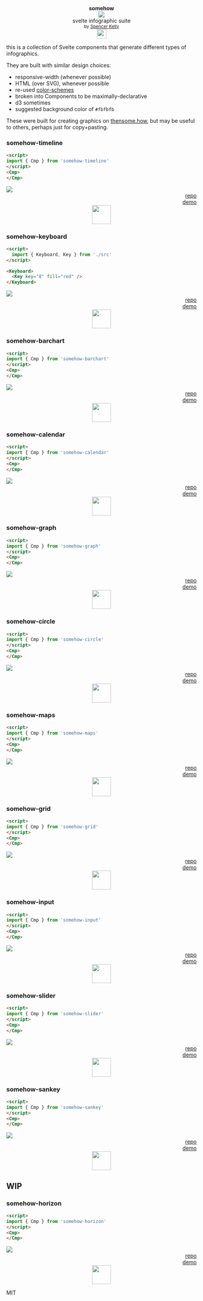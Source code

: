 <div align="center">
  <div><b>somehow</b></div>
  <img src="https://user-images.githubusercontent.com/399657/68222691-6597f180-ffb9-11e9-8a32-a7f38aa8bded.png"/>
  <div>svelte infographic suite</div>
  <div align="center">
    <sub>
      by
      <a href="https://spencermounta.in/">Spencer Kelly</a> 
    </sub>
  </div>
  <img height="25px" src="https://user-images.githubusercontent.com/399657/68221862-17ceb980-ffb8-11e9-87d4-7b30b6488f16.png"/>
</div>



this is a collection of Svelte components that generate different types of infographics.

They are built with similar design choices:
* responsive-width (whenever possible)
* HTML (over SVG), whenever possible
* re-used [color-schemes](https://spencermounta.in/spencer-color/)
* broken into Components to be maximally-declarative
* d3 sometimes
* suggested background color of `#fbfbfb`

These were built for creating graphics on [thensome.how](http://thensome.how/), but may be useful to others, perhaps just for copy+pasting.


### somehow-timeline
```html
<script>
import { Cmp } from 'somehow-timeline'
</script>
<Cmp>
</Cmp>
```
<img src="https://user-images.githubusercontent.com/399657/66760690-9b413300-ee70-11e9-8245-94f590bac34e.png"/>
<div align="right">
  <a href="https://github.com/spencermountain/somehow-timeline">repo</a>
</div>
<div align="right">
  <a href="https://spencermounta.in/somehow-timeline/">demo</a>
</div>
<div align="center">
  <img height="50px" src="https://user-images.githubusercontent.com/399657/68221837-0d142480-ffb8-11e9-9d30-90669f1b897c.png"/>
</div>


### somehow-keyboard
```html
<script>
  import { Keyboard, Key } from './src'
</script>

<Keyboard>
  <Key key="8" fill="red" />
</Keyboard>
```
<img src="https://user-images.githubusercontent.com/399657/92405774-56676000-f104-11ea-8c05-0209b6e09432.png"/>
<div align="right">
  <a href="https://github.com/spencermountain/somehow-barchart">repo</a>
</div>
<div align="right">
  <a href="https://spencermounta.in/somehow-barchart/">demo</a>
</div>
<div align="center">
  <img height="50px" src="https://user-images.githubusercontent.com/399657/68221837-0d142480-ffb8-11e9-9d30-90669f1b897c.png"/>
</div>


### somehow-barchart
```html
<script>
import { Cmp } from 'somehow-barchart'
</script>
<Cmp>
</Cmp>
```
<img src="https://user-images.githubusercontent.com/399657/66760690-9b413300-ee70-11e9-8245-94f590bac34e.png"/>
<div align="right">
  <a href="https://github.com/spencermountain/somehow-barchart">repo</a>
</div>
<div align="right">
  <a href="https://spencermounta.in/somehow-barchart/">demo</a>
</div>
<div align="center">
  <img height="50px" src="https://user-images.githubusercontent.com/399657/68221837-0d142480-ffb8-11e9-9d30-90669f1b897c.png"/>
</div>

### somehow-calendar
```html
<script>
import { Cmp } from 'somehow-calendar'
</script>
<Cmp>
</Cmp>
```
<img src="https://user-images.githubusercontent.com/399657/66760690-9b413300-ee70-11e9-8245-94f590bac34e.png"/>
<div align="right">
  <a href="https://github.com/spencermountain/somehow-calendar">repo</a>
</div>
<div align="right">
  <a href="https://spencermounta.in/somehow-calendar/">demo</a>
</div>
<div align="center">
  <img height="50px" src="https://user-images.githubusercontent.com/399657/68221837-0d142480-ffb8-11e9-9d30-90669f1b897c.png"/>
</div>

### somehow-graph
```html
<script>
import { Cmp } from 'somehow-graph'
</script>
<Cmp>
</Cmp>
```
<img src="https://user-images.githubusercontent.com/399657/66760690-9b413300-ee70-11e9-8245-94f590bac34e.png"/>
<div align="right">
  <a href="https://github.com/spencermountain/somehow-graph">repo</a>
</div>
<div align="right">
  <a href="https://spencermounta.in/somehow-graph/">demo</a>
</div>
<div align="center">
  <img height="50px" src="https://user-images.githubusercontent.com/399657/68221837-0d142480-ffb8-11e9-9d30-90669f1b897c.png"/>
</div>

### somehow-circle
```html
<script>
import { Cmp } from 'somehow-circle'
</script>
<Cmp>
</Cmp>
```
<img src="https://user-images.githubusercontent.com/399657/66760690-9b413300-ee70-11e9-8245-94f590bac34e.png"/>
<div align="right">
  <a href="https://github.com/spencermountain/somehow-circle">repo</a>
</div>
<div align="right">
  <a href="https://spencermounta.in/somehow-circle/">demo</a>
</div>
<div align="center">
  <img height="50px" src="https://user-images.githubusercontent.com/399657/68221837-0d142480-ffb8-11e9-9d30-90669f1b897c.png"/>
</div>

### somehow-maps
```html
<script>
import { Cmp } from 'somehow-maps'
</script>
<Cmp>
</Cmp>
```
<img src="https://user-images.githubusercontent.com/399657/66760690-9b413300-ee70-11e9-8245-94f590bac34e.png"/>
<div align="right">
  <a href="https://github.com/spencermountain/somehow-maps">repo</a>
</div>
<div align="right">
  <a href="https://spencermounta.in/somehow-maps/">demo</a>
</div>
<div align="center">
  <img height="50px" src="https://user-images.githubusercontent.com/399657/68221837-0d142480-ffb8-11e9-9d30-90669f1b897c.png"/>
</div>

### somehow-grid
```html
<script>
import { Cmp } from 'somehow-grid'
</script>
<Cmp>
</Cmp>
```
<img src="https://user-images.githubusercontent.com/399657/66760690-9b413300-ee70-11e9-8245-94f590bac34e.png"/>
<div align="right">
  <a href="https://github.com/spencermountain/somehow-grid">repo</a>
</div>
<div align="right">
  <a href="https://spencermounta.in/somehow-grid/">demo</a>
</div>
<div align="center">
  <img height="50px" src="https://user-images.githubusercontent.com/399657/68221837-0d142480-ffb8-11e9-9d30-90669f1b897c.png"/>
</div>

### somehow-input
```html
<script>
import { Cmp } from 'somehow-input'
</script>
<Cmp>
</Cmp>
```
<img src="https://user-images.githubusercontent.com/399657/66760690-9b413300-ee70-11e9-8245-94f590bac34e.png"/>
<div align="right">
  <a href="https://github.com/spencermountain/somehow-input">repo</a>
</div>
<div align="right">
  <a href="https://spencermounta.in/somehow-input/">demo</a>
</div>
<div align="center">
  <img height="50px" src="https://user-images.githubusercontent.com/399657/68221837-0d142480-ffb8-11e9-9d30-90669f1b897c.png"/>
</div>

### somehow-slider
```html
<script>
import { Cmp } from 'somehow-slider'
</script>
<Cmp>
</Cmp>
```
<img src="https://user-images.githubusercontent.com/399657/66760690-9b413300-ee70-11e9-8245-94f590bac34e.png"/>
<div align="right">
  <a href="https://github.com/spencermountain/somehow-slider">repo</a>
</div>
<div align="right">
  <a href="https://spencermounta.in/somehow-slider/">demo</a>
</div>
<div align="center">
  <img height="50px" src="https://user-images.githubusercontent.com/399657/68221837-0d142480-ffb8-11e9-9d30-90669f1b897c.png"/>
</div>


### somehow-sankey
```html
<script>
import { Cmp } from 'somehow-sankey'
</script>
<Cmp>
</Cmp>
```
<img src="https://user-images.githubusercontent.com/399657/66760690-9b413300-ee70-11e9-8245-94f590bac34e.png"/>
<div align="right">
  <a href="https://github.com/spencermountain/somehow-sankey">repo</a>
</div>
<div align="right">
  <a href="https://spencermounta.in/somehow-sankey/">demo</a>
</div>
<div align="center">
  <img height="50px" src="https://user-images.githubusercontent.com/399657/68221837-0d142480-ffb8-11e9-9d30-90669f1b897c.png"/>
</div>


## WIP

### somehow-horizon
```html
<script>
import { Cmp } from 'somehow-horizon'
</script>
<Cmp>
</Cmp>
```
<img src="https://user-images.githubusercontent.com/399657/66760690-9b413300-ee70-11e9-8245-94f590bac34e.png"/>
<div align="right">
  <a href="https://github.com/spencermountain/somehow-horizon">repo</a>
</div>
<div align="right">
  <a href="https://spencermounta.in/somehow-horizon/">demo</a>
</div>
<div align="center">
  <img height="50px" src="https://user-images.githubusercontent.com/399657/68221837-0d142480-ffb8-11e9-9d30-90669f1b897c.png"/>
</div>


<!-- ### somehow-shapes -->
<!-- ### somehow-3d -->
<!-- ### somehow-ticks -->

MIT